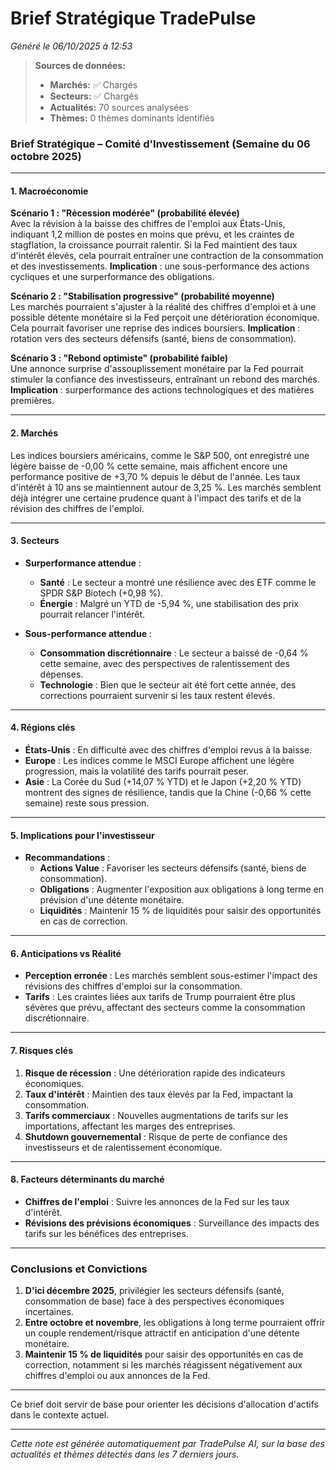 # Brief Stratégique TradePulse

*Généré le 06/10/2025 à 12:53*

> **Sources de données:**
> - **Marchés:** ✅ Chargés
> - **Secteurs:** ✅ Chargés
> - **Actualités:** 70 sources analysées
> - **Thèmes:** 0 thèmes dominants identifiés

### Brief Stratégique – Comité d'Investissement (Semaine du 06 octobre 2025)

---

#### 1. Macroéconomie

**Scénario 1 : "Récession modérée" (probabilité élevée)**  
Avec la révision à la baisse des chiffres de l'emploi aux États-Unis, indiquant 1,2 million de postes en moins que prévu, et les craintes de stagflation, la croissance pourrait ralentir. Si la Fed maintient des taux d'intérêt élevés, cela pourrait entraîner une contraction de la consommation et des investissements. **Implication** : une sous-performance des actions cycliques et une surperformance des obligations.

**Scénario 2 : "Stabilisation progressive" (probabilité moyenne)**  
Les marchés pourraient s'ajuster à la réalité des chiffres d'emploi et à une possible détente monétaire si la Fed perçoit une détérioration économique. Cela pourrait favoriser une reprise des indices boursiers. **Implication** : rotation vers des secteurs défensifs (santé, biens de consommation).

**Scénario 3 : "Rebond optimiste" (probabilité faible)**  
Une annonce surprise d'assouplissement monétaire par la Fed pourrait stimuler la confiance des investisseurs, entraînant un rebond des marchés. **Implication** : surperformance des actions technologiques et des matières premières.

---

#### 2. Marchés

Les indices boursiers américains, comme le S&P 500, ont enregistré une légère baisse de -0,00 % cette semaine, mais affichent encore une performance positive de +3,70 % depuis le début de l'année. Les taux d'intérêt à 10 ans se maintiennent autour de 3,25 %. Les marchés semblent déjà intégrer une certaine prudence quant à l'impact des tarifs et de la révision des chiffres de l'emploi.

---

#### 3. Secteurs

- **Surperformance attendue** :  
  - **Santé** : Le secteur a montré une résilience avec des ETF comme le SPDR S&P Biotech (+0,98 %).  
  - **Énergie** : Malgré un YTD de -5,94 %, une stabilisation des prix pourrait relancer l'intérêt.

- **Sous-performance attendue** :  
  - **Consommation discrétionnaire** : Le secteur a baissé de -0,64 % cette semaine, avec des perspectives de ralentissement des dépenses.  
  - **Technologie** : Bien que le secteur ait été fort cette année, des corrections pourraient survenir si les taux restent élevés.

---

#### 4. Régions clés

- **États-Unis** : En difficulté avec des chiffres d'emploi revus à la baisse.  
- **Europe** : Les indices comme le MSCI Europe affichent une légère progression, mais la volatilité des tarifs pourrait peser.  
- **Asie** : La Corée du Sud (+14,07 % YTD) et le Japon (+2,20 % YTD) montrent des signes de résilience, tandis que la Chine (-0,66 % cette semaine) reste sous pression.

---

#### 5. Implications pour l'investisseur

- **Recommandations** :  
  - **Actions Value** : Favoriser les secteurs défensifs (santé, biens de consommation).  
  - **Obligations** : Augmenter l'exposition aux obligations à long terme en prévision d'une détente monétaire.  
  - **Liquidités** : Maintenir 15 % de liquidités pour saisir des opportunités en cas de correction.

---

#### 6. Anticipations vs Réalité

- **Perception erronée** : Les marchés semblent sous-estimer l'impact des révisions des chiffres d'emploi sur la consommation.  
- **Tarifs** : Les craintes liées aux tarifs de Trump pourraient être plus sévères que prévu, affectant des secteurs comme la consommation discrétionnaire.

---

#### 7. Risques clés

1. **Risque de récession** : Une détérioration rapide des indicateurs économiques.  
2. **Taux d'intérêt** : Maintien des taux élevés par la Fed, impactant la consommation.  
3. **Tarifs commerciaux** : Nouvelles augmentations de tarifs sur les importations, affectant les marges des entreprises.  
4. **Shutdown gouvernemental** : Risque de perte de confiance des investisseurs et de ralentissement économique.

---

#### 8. Facteurs déterminants du marché

- **Chiffres de l'emploi** : Suivre les annonces de la Fed sur les taux d'intérêt.  
- **Révisions des prévisions économiques** : Surveillance des impacts des tarifs sur les bénéfices des entreprises.

---

### Conclusions et Convictions

1. **D'ici décembre 2025**, privilégier les secteurs défensifs (santé, consommation de base) face à des perspectives économiques incertaines.  
2. **Entre octobre et novembre**, les obligations à long terme pourraient offrir un couple rendement/risque attractif en anticipation d'une détente monétaire.  
3. **Maintenir 15 % de liquidités** pour saisir des opportunités en cas de correction, notamment si les marchés réagissent négativement aux chiffres d'emploi ou aux annonces de la Fed.

--- 

Ce brief doit servir de base pour orienter les décisions d'allocation d'actifs dans le contexte actuel.

---

*Cette note est générée automatiquement par TradePulse AI, sur la base des actualités et thèmes détectés dans les 7 derniers jours.*
